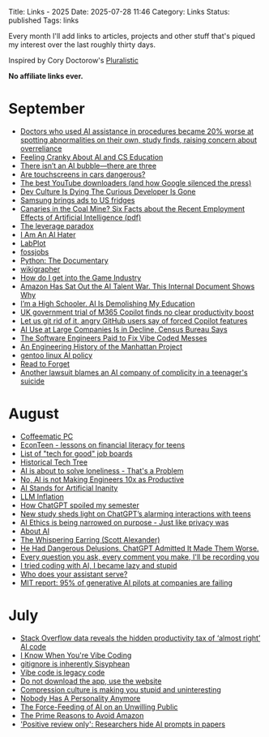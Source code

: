 Title: Links - 2025
Date: 2025-07-28 11:46
Category: Links
Status: published
Tags: links

Every month I'll add links to articles, projects and other stuff that's piqued my interest over the last roughly thirty days. 

Inspired by Cory Doctorow's [Pluralistic](https://pluralistic.net/) 

**No affiliate links ever.**
# September
- [Doctors who used AI assistance in procedures became 20% worse at spotting abnormalities on their own, study finds, raising concern about overreliance](https://fortune.com/2025/08/26/ai-overreliance-doctor-procedure-study/)
- [Feeling Cranky About AI and CS Education](https://cacm.acm.org/blogcacm/feeling-cranky-about-ai-and-cs-education/)
- [There isn’t an AI bubble—there are three](https://www.fastcompany.com/91400857/there-isnt-an-ai-bubble-there-are-three-ai-bu)
- [Are touchscreens in cars dangerous?](https://www.economist.com/science-and-technology/2025/09/19/are-touchscreens-in-cars-dangerous)
- [The best YouTube downloaders (and how Google silenced the press)](https://windowsread.me/p/best-youtube-downloaders)
- [Dev Culture Is Dying The Curious Developer Is Gone](https://dayvster.com/blog/dev-culture-is-dying-the-curious-developer-is-gone/)
- [Samsung brings ads to US fridges](https://www.theverge.com/news/780757/samsung-brings-ads-to-us-fridges)
- [Canaries in the Coal Mine? Six Facts about the Recent Employment Effects of Artificial Intelligence (pdf)](https://digitaleconomy.stanford.edu/wp-content/uploads/2025/08/Canaries_BrynjolfssonChandarChen.pdf)
- [The leverage paradox](https://www.indiehackers.com/post/lifestyle/the-leverage-paradox-ksRiX6y6W7NzfBE57dzt)
- [I Am An AI Hater](https://anthonymoser.github.io/writing/ai/haterdom/2025/08/26/i-am-an-ai-hater.html)
- [LabPlot](https://labplot.org/)
- [fossjobs](https://www.fossjobs.net/)
- [Python: The Documentary](https://www.youtube.com/watch?app=desktop&v=GfH4QL4VqJ0)
- [wikigrapher](https://wikigrapher.com/paths)
- [How do I get into the Game Industry](https://garry.net/posts/how-do-i-get-into-the-game-industry)
- [Amazon Has Sat Out the AI Talent War. This Internal Document Shows Why](https://www.businessinsider.com/amazon-ai-talent-wars-internal-document-2025-8)
- [I’m a High Schooler. AI Is Demolishing My Education](https://www.theatlantic.com/technology/archive/2025/09/high-school-student-ai-education/684088/)
- [UK government trial of M365 Copilot finds no clear productivity boost](https://www.theregister.com/2025/09/04/m365_copilot_uk_government/)
- [Let us git rid of it, angry GitHub users say of forced Copilot features](https://www.theregister.com/2025/09/05/github_copilot_complaints/)
- [AI Use at Large Companies Is in Decline, Census Bureau Says](https://gizmodo.com/ai-adoption-declining-at-large-companies-2000655693)
- [The Software Engineers Paid to Fix Vibe Coded Messes](https://www.404media.co/the-software-engineers-paid-to-fix-vibe-coded-messes/)
- [An Engineering History of the Manhattan Project](https://www.construction-physics.com/p/an-engineering-history-of-the-manhattan)
- [gentoo linux AI policy](https://wiki.gentoo.org/wiki/Project:Council/AI_policy)
- [Read to Forget](https://mo42.bearblog.dev/read-to-forget/)
- [Another lawsuit blames an AI company of complicity in a teenager's suicide](https://www.engadget.com/ai/another-lawsuit-blames-an-ai-company-of-complicity-in-a-teenagers-suicide-184529475.html)
# August 
- [Coffeematic PC](https://www.dougmacdowell.com/coffeematic-pc.html)
- [EconTeen - lessons on financial literacy for teens](https://econteen.com/)
- [List of "tech for good" job boards](https://evanhahn.com/list-of-tech-for-good-job-boards/)
- [Historical Tech Tree](https://www.historicaltechtree.com/)
- [AI is about to solve loneliness - That's a Problem](https://www.newyorker.com/magazine/2025/07/21/ai-is-about-to-solve-loneliness-thats-a-problem)
- [No, AI is not Making Engineers 10x as Productive](https://colton.dev/blog/curing-your-ai-10x-engineer-imposter-syndrome/)
- [AI Stands for Artificial Inanity](https://lambdaland.org/posts/2025-08-04_artifical_inanity/)
- [LLM Inflation](https://tratt.net/laurie/blog/2025/llm_inflation.html)
- [How ChatGPT spoiled my semester](https://benborgers.com/chatgpt-semester)
- [New study sheds light on ChatGPT’s alarming interactions with teens](https://apnews.com/article/chatgpt-study-harmful-advice-teens-c569cddf28f1f33b36c692428c2191d4)
- [AI Ethics is being narrowed on purpose - Just like privacy was](https://nimishg.substack.com/p/ai-ethics-is-being-narrowed-on-purpose)
- [About AI](https://priver.dev/blog/ai/about-ai/)
- [The Whispering Earring (Scott Alexander)](https://croissanthology.com/earring)
- [He Had Dangerous Delusions. ChatGPT Admitted It Made Them Worse.](https://www.wsj.com/tech/ai/chatgpt-chatbot-psychology-manic-episodes-57452d14)
- [Every question you ask, every comment you make, I'll be recording you](https://www.theregister.com/2025/08/18/opinion_column_ai_surveillance/)
- [I tried coding with AI, I became lazy and stupid](https://thomasorus.com/i-tried-coding-with-ai-i-became-lazy-and-stupid)
- [Who does your assistant serve?](https://xeiaso.net/blog/2025/who-assistant-serve/)
- [MIT report: 95% of generative AI pilots at companies are failing](https://fortune.com/2025/08/18/mit-report-95-percent-generative-ai-pilots-at-companies-failing-cfo/)

# July
- [Stack Overflow data reveals the hidden productivity tax of ‘almost right’ AI code](https://venturebeat.com/ai/stack-overflow-data-reveals-the-hidden-productivity-tax-of-almost-right-ai-code/)
- [I Know When You're Vibe Coding](https://alexkondov.com/i-know-when-youre-vibe-coding/)
- [gitignore is inherently Sisyphean](https://rgbcu.be/blog/gitignore/)
- [Vibe code is legacy code](https://blog.val.town/vibe-code)
- [Do not download the app, use the website](https://idiallo.com/blog/dont-download-apps)
- [Compression culture is making you stupid and uninteresting](https://maalvika.substack.com/p/compression-culture-is-making-you)
- [Nobody Has A Personality Anymore](https://www.freyaindia.co.uk/p/nobody-has-a-personality-anymore)
- [The Force-Feeding of AI on an Unwilling Public](https://www.honest-broker.com/p/the-force-feeding-of-ai-on-an-unwilling)
- [The Prime Reasons to Avoid Amazon](https://blog.thenewoil.org/the-prime-reasons-to-avoid-amazon)
- ['Positive review only': Researchers hide AI prompts in papers](https://asia.nikkei.com/Business/Technology/Artificial-intelligence/Positive-review-only-Researchers-hide-AI-prompts-in-papers)